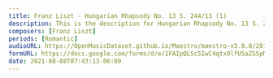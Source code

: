 ```yaml
---
title: Franz Liszt - Hungarian Rhapsody No. 13 S. 244/13 (1)
description: This is the description for Hungarian Rhapsody No. 13 S. 244/13 by Franz Liszt
composers: [Franz Liszt]
periods: [Romantic]
audioURL: https://OpenMusicDataset.github.io/Maestro/maestro-v3.0.0/2011/MIDI-Unprocessed_10_R1_2011_MID--AUDIO_R1-D4_05_Track05_wav.midi
formURL: https://docs.google.com/forms/d/e/1FAIpQLSc5IwC4qtx9lfU5aZS5pMQZQ5Vtcy56SgkLhZdyzN3csSJcTw/viewform
date: 2021-08-08T07:43:13-06:00
---
```

